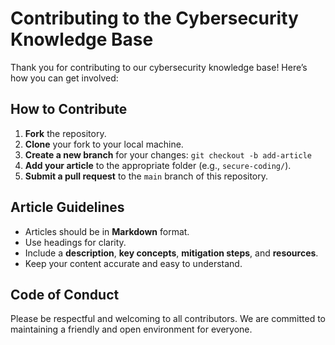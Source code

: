 # Contributing to the Cybersecurity Knowledge Base

Thank you for contributing to our cybersecurity knowledge base! Here’s how you can get involved:

## How to Contribute
1. **Fork** the repository.
2. **Clone** your fork to your local machine.
3. **Create a new branch** for your changes: `git checkout -b add-article`
4. **Add your article** to the appropriate folder (e.g., `secure-coding/`).
5. **Submit a pull request** to the `main` branch of this repository.

## Article Guidelines
- Articles should be in **Markdown** format.
- Use headings for clarity.
- Include a **description**, **key concepts**, **mitigation steps**, and **resources**.
- Keep your content accurate and easy to understand.

## Code of Conduct
Please be respectful and welcoming to all contributors. We are committed to maintaining a friendly and open environment for everyone.

